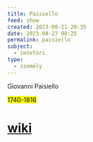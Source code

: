 ```yaml
---
title: Paisiello
feed: show
created: 2023-08-21 20:35
date: 2023-08-27 08:25
permalink: paisiello
subject:
  - zenetöri
type:
  - személy
---
```


Giovanni Paisiello

<mark>1740-1816</mark>

# [wiki](https://www.wikiwand.com/hu/Giovanni_Paisiello)
